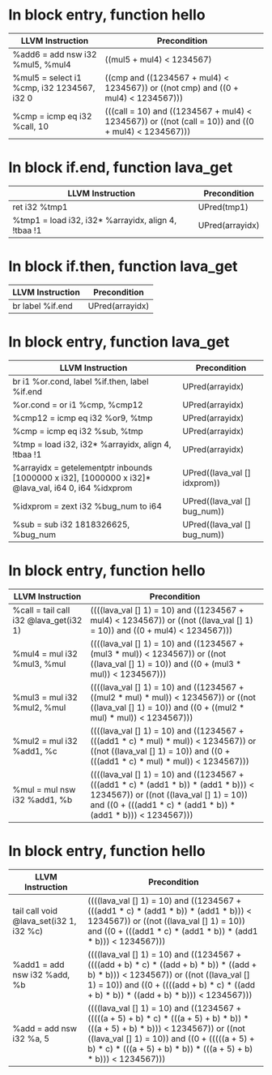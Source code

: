 # In block entry, function hello
| LLVM Instruction | Precondition |
|-----|-----|
|   %add6 = add nsw i32 %mul5, %mul4 | ((mul5 + mul4) < 1234567) |
|   %mul5 = select i1 %cmp, i32 1234567, i32 0 | ((cmp and ((1234567 + mul4) < 1234567)) or ((not cmp) and ((0 + mul4) < 1234567))) |
|   %cmp = icmp eq i32 %call, 10 | (((call = 10) and ((1234567 + mul4) < 1234567)) or ((not (call = 10)) and ((0 + mul4) < 1234567))) |
# In block if.end, function lava_get
| LLVM Instruction | Precondition |
|-----|-----|
|   ret i32 %tmp1 | UPred(tmp1) |
|   %tmp1 = load i32, i32* %arrayidx, align 4, !tbaa !1 | UPred(arrayidx) |
# In block if.then, function lava_get
| LLVM Instruction | Precondition |
|-----|-----|
|   br label %if.end | UPred(arrayidx) |
# In block entry, function lava_get
| LLVM Instruction | Precondition |
|-----|-----|
|   br i1 %or.cond, label %if.then, label %if.end | UPred(arrayidx) |
|   %or.cond = or i1 %cmp, %cmp12 | UPred(arrayidx) |
|   %cmp12 = icmp eq i32 %or9, %tmp | UPred(arrayidx) |
|   %cmp = icmp eq i32 %sub, %tmp | UPred(arrayidx) |
|   %tmp = load i32, i32* %arrayidx, align 4, !tbaa !1 | UPred(arrayidx) |
|   %arrayidx = getelementptr inbounds [1000000 x i32], [1000000 x i32]* @lava_val, i64 0, i64 %idxprom | UPred((lava_val [] idxprom)) |
|   %idxprom = zext i32 %bug_num to i64 | UPred((lava_val [] bug_num)) |
|   %sub = sub i32 1818326625, %bug_num | UPred((lava_val [] bug_num)) |
# In block entry, function hello
| LLVM Instruction | Precondition |
|-----|-----|
|   %call = tail call i32 @lava_get(i32 1) | ((((lava_val [] 1) = 10) and ((1234567 + mul4) < 1234567)) or ((not ((lava_val [] 1) = 10)) and ((0 + mul4) < 1234567))) |
|   %mul4 = mul i32 %mul3, %mul | ((((lava_val [] 1) = 10) and ((1234567 + (mul3 * mul)) < 1234567)) or ((not ((lava_val [] 1) = 10)) and ((0 + (mul3 * mul)) < 1234567))) |
|   %mul3 = mul i32 %mul2, %mul | ((((lava_val [] 1) = 10) and ((1234567 + ((mul2 * mul) * mul)) < 1234567)) or ((not ((lava_val [] 1) = 10)) and ((0 + ((mul2 * mul) * mul)) < 1234567))) |
|   %mul2 = mul i32 %add1, %c | ((((lava_val [] 1) = 10) and ((1234567 + (((add1 * c) * mul) * mul)) < 1234567)) or ((not ((lava_val [] 1) = 10)) and ((0 + (((add1 * c) * mul) * mul)) < 1234567))) |
|   %mul = mul nsw i32 %add1, %b | ((((lava_val [] 1) = 10) and ((1234567 + (((add1 * c) * (add1 * b)) * (add1 * b))) < 1234567)) or ((not ((lava_val [] 1) = 10)) and ((0 + (((add1 * c) * (add1 * b)) * (add1 * b))) < 1234567))) |
# In block entry, function hello
| LLVM Instruction | Precondition |
|-----|-----|
|   tail call void @lava_set(i32 1, i32 %c) | ((((lava_val [] 1) = 10) and ((1234567 + (((add1 * c) * (add1 * b)) * (add1 * b))) < 1234567)) or ((not ((lava_val [] 1) = 10)) and ((0 + (((add1 * c) * (add1 * b)) * (add1 * b))) < 1234567))) |
|   %add1 = add nsw i32 %add, %b | ((((lava_val [] 1) = 10) and ((1234567 + ((((add + b) * c) * ((add + b) * b)) * ((add + b) * b))) < 1234567)) or ((not ((lava_val [] 1) = 10)) and ((0 + ((((add + b) * c) * ((add + b) * b)) * ((add + b) * b))) < 1234567))) |
|   %add = add nsw i32 %a, 5 | ((((lava_val [] 1) = 10) and ((1234567 + (((((a + 5) + b) * c) * (((a + 5) + b) * b)) * (((a + 5) + b) * b))) < 1234567)) or ((not ((lava_val [] 1) = 10)) and ((0 + (((((a + 5) + b) * c) * (((a + 5) + b) * b)) * (((a + 5) + b) * b))) < 1234567))) |
